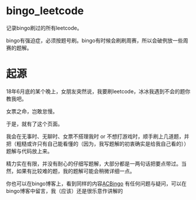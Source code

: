 # bingo_leetcode
记录bingo刷过的所有leetcode。

bingo有强迫症，必须按题号刷。bingo有时候会刷刷周赛，所以会破例放一些周赛的题解。

# 起源
18年6月底的某个晚上，女朋友突然说，我要刷leetcode，冰冰我遇到不会的题你教我吧。

女票之命，岂敢怠慢。

于是，就有了这个页面。

我会在无事时、无聊时、女票不搭理我时  or  不想打游戏时，顺手刷上几道题，并把（粗糙或许只有自己能看懂的（因为，我写题解的初衷确实是给我自己看的））题解与代码放上来。

精力实在有限，并没有耐心的仔细写题解，大部分都是一两句话把要点带过。当然，如果有比较难的题，我的题解可能会稍微详细一点。

你也可以在bingo博客上，看到同样的内容[ACBingo](www.cnblogs.com/acbingo)
有任何问题与疑问，可以在bingo博客中留言，我（应该）还是很乐意作讲解的


